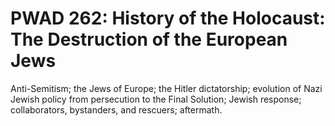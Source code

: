 # PWAD 262: History of the Holocaust: The Destruction of the European Jews

Anti-Semitism; the Jews of Europe; the Hitler dictatorship; evolution of Nazi Jewish policy from persecution to the Final Solution; Jewish response; collaborators, bystanders, and rescuers; aftermath.